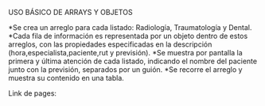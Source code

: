 USO BÁSICO DE ARRAYS Y OBJETOS

*Se crea un arreglo para cada listado: Radiología, Traumatología y Dental.
*Cada fila de información es representada por un objeto dentro de estos arreglos, con las propiedades especificadas en la descripción (hora,especialista,paciente,rut y previsión).
*Se muestra por pantalla la primera y última atención de cada listado, indicando el nombre del paciente junto con la previsión, separados por un guión.
*Se recorre el arreglo y muestra su contenido en una tabla.

Link de pages: 
